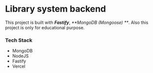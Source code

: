 # Library system backend 

This project is built with _**Fastify**_, _**MongoDB (Mongoose) **_. Also this project is only for educational purpose.

### Tech Stack

- MongoDB
- NodeJS
- Fastify
- Vercel
